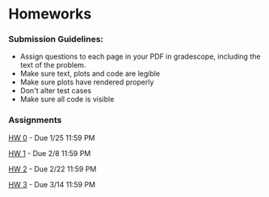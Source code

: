 # Homeworks

### Submission Guidelines:
- Assign questions to each page in your PDF in gradescope, including the text of the problem.
- Make sure text, plots and code are legible
- Make sure plots have rendered properly
- Don't alter test cases
- Make sure all code is visible

### Assignments

[HW 0](https://github.com/Optimal-Control-16-745/HW0_S24) - Due 1/25 11:59 PM

[HW 1](https://github.com/Optimal-Control-16-745/HW1_S24) - Due 2/8 11:59 PM

[HW 2](https://github.com/Optimal-Control-16-745/HW2_S24) - Due 2/22 11:59 PM

[HW 3](https://github.com/Optimal-Control-16-745/HW3_S24) - Due 3/14 11:59 PM